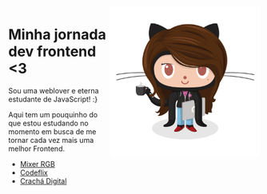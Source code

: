 <img align="right" src="img/femalecodertocat.png" width="300">

# Minha jornada dev frontend <3

Sou uma weblover e eterna estudante de JavaScript! :}

Aqui tem um pouquinho do que estou estudando no momento em busca de me tornar cada vez mais uma melhor Frontend.

- [Mixer RGB](https://camipaixao.github.io/til/color-range/)
- [Codeflix](https://codeflix-virid.vercel.app/)
- [Crachá Digital](https://camipaixao.github.io/til/cracha-virtual/)